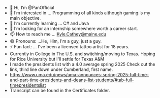 - 👋 Hi, I’m @PanOfficial
- 👀 I’m interested in ... Programming of all kinds although gaming is my main objective.
- 🌱 I’m currently learning ... C# and Java
- 💞️ I’m looking for an internship somewhere worth a career start.
- 📫 How to reach me ... Kyle.Cathey@maine.edu
- 😄 Pronouns: ...He, Him, I'm a guy, just a guy.
- ⚡ Fun fact: ... I've been a licensed tattoo artist for 18 years.
-    Currently in College in The U.S. and switching/moving to Texas. Hoping for Rice University but I'll settle for Texas A&M
-    I made the presidents list with a 4.0 average spring 2025 Check out the link, third line down under Cumberland, first name.
-    https://www.uma.edu/news/uma-announces-spring-2025-full-time-and-part-time-presidents-and-deans-list-students/#tab-full-timepresidentslist
-    Transcript can be found in the Certificates folder.
  

<!---
PanOfficial/PanOfficial is a ✨ special ✨ repository because its `README.md` (this file) appears on your GitHub profile.
You can click the Preview link to take a look at your changes.
--->
